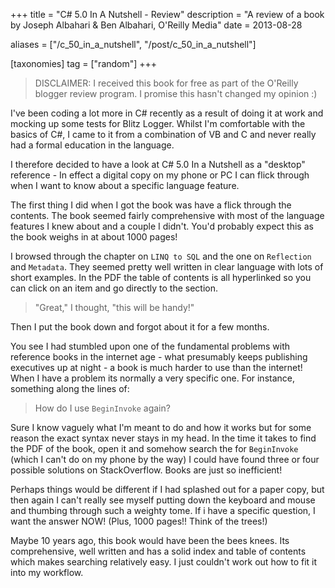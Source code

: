 +++
title = "C# 5.0 In A Nutshell - Review"
description = "A review of a book by Joseph Albahari & Ben Albahari, O'Reilly Media"
date = 2013-08-28

aliases = ["/c_50_in_a_nutshell", "/post/c_50_in_a_nutshell"]

[taxonomies]
tag = ["random"]
+++

> DISCLAIMER: I received this book for free as part of the O'Reilly blogger
> review program. I promise this hasn't changed my opinion :)

I've been coding a lot more in C# recently as a result of doing it at work and
mocking up some tests for Blitz Logger. Whilst I'm comfortable with the basics
of C#, I came to it from a combination of VB and C and never really had a formal
education in the language.

I therefore decided to have a look at C# 5.0 In a Nutshell as a "desktop"
reference - In effect a digital copy on my phone or PC I can flick through when
I want to know about a specific language feature.

The first thing I did when I got the book was have a flick through the contents.
The book seemed fairly comprehensive with most of the language features I knew
about and a couple I didn't. You'd probably expect this as the book weighs in at
about 1000 pages!

I browsed through the chapter on `LINQ to SQL` and the one on `Reflection` and
`Metadata`. They seemed pretty well written in clear language with lots of short
examples. In the PDF the table of contents is all hyperlinked so you can click
on an item and go directly to the section.

> "Great," I thought, "this will be handy!"

Then I put the book down and forgot about it for a few months.

You see I had stumbled upon one of the fundamental problems with reference books
in the internet age - what presumably keeps publishing executives up at night -
a book is much harder to use than the internet! When I have a problem its
normally a very specific one. For instance, something along the lines of:

> How do I use `BeginInvoke` again?

Sure I know vaguely what I'm meant to do and how it works but for some reason
the exact syntax never stays in my head. In the time it takes to find the PDF of
the book, open it and somehow search the for `BeginInvoke` (which I can't do on my
phone by the way) I could have found three or four possible solutions on
StackOverflow. Books are just so inefficient!

Perhaps things would be different if I had splashed out for a paper copy, but
then again I can't really see myself putting down the keyboard and mouse and
thumbing through such a weighty tome. If i have a specific question, I want the
answer NOW! (Plus, 1000 pages!! Think of the trees!)

Maybe 10 years ago, this book would have been the bees knees. Its comprehensive,
well written and has a solid index and table of contents which makes searching
relatively easy. I just couldn't work out how to fit it into my workflow.
